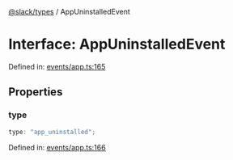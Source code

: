 [@slack/types](../index.md) / AppUninstalledEvent

# Interface: AppUninstalledEvent

Defined in: [events/app.ts:165](https://github.com/slackapi/node-slack-sdk/blob/main/packages/types/src/events/app.ts#L165)

## Properties

### type

```ts
type: "app_uninstalled";
```

Defined in: [events/app.ts:166](https://github.com/slackapi/node-slack-sdk/blob/main/packages/types/src/events/app.ts#L166)
